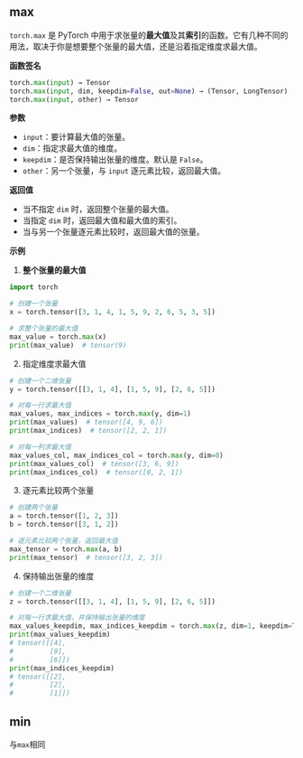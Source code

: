 ## max

`torch.max` 是 PyTorch 中用于求张量的**最大值**及其**索引**的函数。它有几种不同的用法，取决于你是想要整个张量的最大值，还是沿着指定维度求最大值。

**函数签名**

```python
torch.max(input) → Tensor
torch.max(input, dim, keepdim=False, out=None) → (Tensor, LongTensor)
torch.max(input, other) → Tensor
```

**参数**

- `input`：要计算最大值的张量。
- `dim`：指定求最大值的维度。
- `keepdim`：是否保持输出张量的维度。默认是 `False`。
- `other`：另一个张量，与 `input` 逐元素比较，返回最大值。

**返回值**

- 当不指定 `dim` 时，返回整个张量的最大值。
- 当指定 `dim` 时，返回最大值和最大值的索引。
- 当与另一个张量逐元素比较时，返回最大值的张量。

**示例**

1. **整个张量的最大值**

```python
import torch

# 创建一个张量
x = torch.tensor([3, 1, 4, 1, 5, 9, 2, 6, 5, 3, 5])

# 求整个张量的最大值
max_value = torch.max(x)
print(max_value)  # tensor(9)
```

2. 指定维度求最大值

```python
# 创建一个二维张量
y = torch.tensor([[3, 1, 4], [1, 5, 9], [2, 6, 5]])

# 对每一行求最大值
max_values, max_indices = torch.max(y, dim=1)
print(max_values)  # tensor([4, 9, 6])
print(max_indices)  # tensor([2, 2, 1])

# 对每一列求最大值
max_values_col, max_indices_col = torch.max(y, dim=0)
print(max_values_col)  # tensor([3, 6, 9])
print(max_indices_col)  # tensor([0, 2, 1])
```

3. 逐元素比较两个张量

```python
# 创建两个张量
a = torch.tensor([1, 2, 3])
b = torch.tensor([3, 1, 2])

# 逐元素比较两个张量，返回最大值
max_tensor = torch.max(a, b)
print(max_tensor)  # tensor([3, 2, 3])
```

4. 保持输出张量的维度

```python
# 创建一个二维张量
z = torch.tensor([[3, 1, 4], [1, 5, 9], [2, 6, 5]])

# 对每一行求最大值，并保持输出张量的维度
max_values_keepdim, max_indices_keepdim = torch.max(z, dim=1, keepdim=True)
print(max_values_keepdim)
# tensor([[4],
#         [9],
#         [6]])
print(max_indices_keepdim)
# tensor([[2],
#         [2],
#         [1]])
```

## min

与`max`相同


